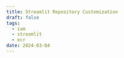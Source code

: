 ```yaml
---
title: Streamlit Repository Customization
draft: false
tags:
  - iam
  - streamlit
  - ecr
date: 2024-03-04
---
```


